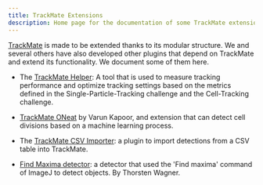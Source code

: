 ```yaml
---
title: TrackMate Extensions
description: Home page for the documentation of some TrackMate extensions.
---
```


[TrackMate](/plugins/trackmate) is made to be extended thanks to its modular structure.
We and several others have also developed other plugins that depend on TrackMate and extend its functionality.
We document some of them here.

- The [TrackMate Helper](trackmate-helper): A tool that is used to measure tracking performance and optimize tracking settings based on the metrics defined in the Single-Particle-Tracking challenge and the Cell-Tracking challenge.

- [TrackMate ONeat](trackmate-oneat) by Varun Kapoor, and extension that can detect cell divisions based on a machine learning process.

- The [TrackMate CSV Importer](csv-importer): a plugin to import detections from a CSV table into TrackMate.

- [Find Maxima detector](find-maxima-detector): a detector that used the 'Find maxima' command of ImageJ to detect objects. By Thorsten Wagner.

